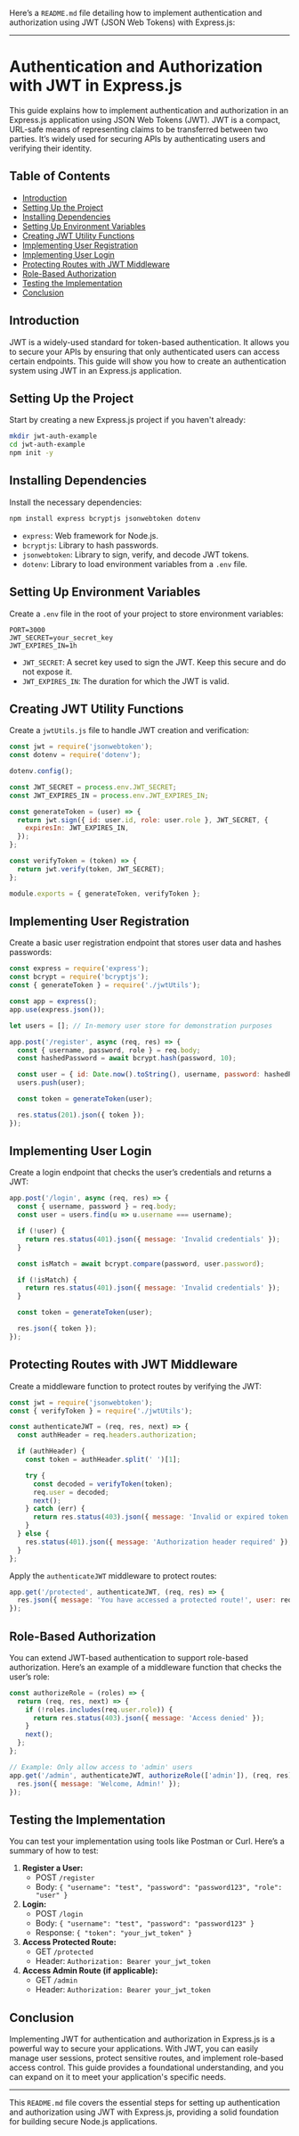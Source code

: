 Here’s a `README.md` file detailing how to implement authentication and authorization using JWT (JSON Web Tokens) with Express.js:

---

# Authentication and Authorization with JWT in Express.js

This guide explains how to implement authentication and authorization in an Express.js application using JSON Web Tokens (JWT). JWT is a compact, URL-safe means of representing claims to be transferred between two parties. It’s widely used for securing APIs by authenticating users and verifying their identity.

## Table of Contents

- [Introduction](#introduction)
- [Setting Up the Project](#setting-up-the-project)
- [Installing Dependencies](#installing-dependencies)
- [Setting Up Environment Variables](#setting-up-environment-variables)
- [Creating JWT Utility Functions](#creating-jwt-utility-functions)
- [Implementing User Registration](#implementing-user-registration)
- [Implementing User Login](#implementing-user-login)
- [Protecting Routes with JWT Middleware](#protecting-routes-with-jwt-middleware)
- [Role-Based Authorization](#role-based-authorization)
- [Testing the Implementation](#testing-the-implementation)
- [Conclusion](#conclusion)

## Introduction

JWT is a widely-used standard for token-based authentication. It allows you to secure your APIs by ensuring that only authenticated users can access certain endpoints. This guide will show you how to create an authentication system using JWT in an Express.js application.

## Setting Up the Project

Start by creating a new Express.js project if you haven't already:

```bash
mkdir jwt-auth-example
cd jwt-auth-example
npm init -y
```

## Installing Dependencies

Install the necessary dependencies:

```bash
npm install express bcryptjs jsonwebtoken dotenv
```

- `express`: Web framework for Node.js.
- `bcryptjs`: Library to hash passwords.
- `jsonwebtoken`: Library to sign, verify, and decode JWT tokens.
- `dotenv`: Library to load environment variables from a `.env` file.

## Setting Up Environment Variables

Create a `.env` file in the root of your project to store environment variables:

```
PORT=3000
JWT_SECRET=your_secret_key
JWT_EXPIRES_IN=1h
```

- `JWT_SECRET`: A secret key used to sign the JWT. Keep this secure and do not expose it.
- `JWT_EXPIRES_IN`: The duration for which the JWT is valid.

## Creating JWT Utility Functions

Create a `jwtUtils.js` file to handle JWT creation and verification:

```javascript
const jwt = require('jsonwebtoken');
const dotenv = require('dotenv');

dotenv.config();

const JWT_SECRET = process.env.JWT_SECRET;
const JWT_EXPIRES_IN = process.env.JWT_EXPIRES_IN;

const generateToken = (user) => {
  return jwt.sign({ id: user.id, role: user.role }, JWT_SECRET, {
    expiresIn: JWT_EXPIRES_IN,
  });
};

const verifyToken = (token) => {
  return jwt.verify(token, JWT_SECRET);
};

module.exports = { generateToken, verifyToken };
```

## Implementing User Registration

Create a basic user registration endpoint that stores user data and hashes passwords:

```javascript
const express = require('express');
const bcrypt = require('bcryptjs');
const { generateToken } = require('./jwtUtils');

const app = express();
app.use(express.json());

let users = []; // In-memory user store for demonstration purposes

app.post('/register', async (req, res) => {
  const { username, password, role } = req.body;
  const hashedPassword = await bcrypt.hash(password, 10);

  const user = { id: Date.now().toString(), username, password: hashedPassword, role };
  users.push(user);

  const token = generateToken(user);

  res.status(201).json({ token });
});
```

## Implementing User Login

Create a login endpoint that checks the user’s credentials and returns a JWT:

```javascript
app.post('/login', async (req, res) => {
  const { username, password } = req.body;
  const user = users.find(u => u.username === username);

  if (!user) {
    return res.status(401).json({ message: 'Invalid credentials' });
  }

  const isMatch = await bcrypt.compare(password, user.password);

  if (!isMatch) {
    return res.status(401).json({ message: 'Invalid credentials' });
  }

  const token = generateToken(user);

  res.json({ token });
});
```

## Protecting Routes with JWT Middleware

Create a middleware function to protect routes by verifying the JWT:

```javascript
const jwt = require('jsonwebtoken');
const { verifyToken } = require('./jwtUtils');

const authenticateJWT = (req, res, next) => {
  const authHeader = req.headers.authorization;

  if (authHeader) {
    const token = authHeader.split(' ')[1];

    try {
      const decoded = verifyToken(token);
      req.user = decoded;
      next();
    } catch (err) {
      return res.status(403).json({ message: 'Invalid or expired token' });
    }
  } else {
    res.status(401).json({ message: 'Authorization header required' });
  }
};
```

Apply the `authenticateJWT` middleware to protect routes:

```javascript
app.get('/protected', authenticateJWT, (req, res) => {
  res.json({ message: 'You have accessed a protected route!', user: req.user });
});
```

## Role-Based Authorization

You can extend JWT-based authentication to support role-based authorization. Here’s an example of a middleware function that checks the user’s role:

```javascript
const authorizeRole = (roles) => {
  return (req, res, next) => {
    if (!roles.includes(req.user.role)) {
      return res.status(403).json({ message: 'Access denied' });
    }
    next();
  };
};

// Example: Only allow access to 'admin' users
app.get('/admin', authenticateJWT, authorizeRole(['admin']), (req, res) => {
  res.json({ message: 'Welcome, Admin!' });
});
```

## Testing the Implementation

You can test your implementation using tools like Postman or Curl. Here’s a summary of how to test:

1. **Register a User:**
   - POST `/register`
   - Body: `{ "username": "test", "password": "password123", "role": "user" }`
2. **Login:**
   - POST `/login`
   - Body: `{ "username": "test", "password": "password123" }`
   - Response: `{ "token": "your_jwt_token" }`
3. **Access Protected Route:**
   - GET `/protected`
   - Header: `Authorization: Bearer your_jwt_token`
4. **Access Admin Route (if applicable):**
   - GET `/admin`
   - Header: `Authorization: Bearer your_jwt_token`

## Conclusion

Implementing JWT for authentication and authorization in Express.js is a powerful way to secure your applications. With JWT, you can easily manage user sessions, protect sensitive routes, and implement role-based access control. This guide provides a foundational understanding, and you can expand on it to meet your application's specific needs.

---

This `README.md` file covers the essential steps for setting up authentication and authorization using JWT with Express.js, providing a solid foundation for building secure Node.js applications.